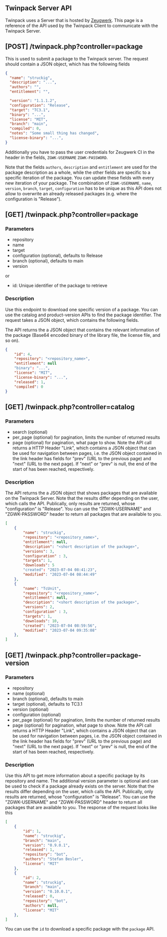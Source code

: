 ## Twinpack Server API

Twinpack uses a Server that is hosted by [Zeugwerk](https://zeugwerk.at). This page is a reference of the API used by the Twinpack Client to communicate with the Twinpack Server.

## [POST] /twinpack.php?controller=package
This is used to submit a package to the Twinpack server. The request should contain a JSON object, which has the following fields

```json
{
  "name": "struckig",
  "description": "...",
  "authors": "",
  "entitlement": "",

  "version": "1.1.1.2",
  "configuration": "Release",
  "target": "TC3.1",
  "binary": "...",
  "license": "MIT",
  "branch": "main",
  "compiled": 0,
  "notes": "Some small thing has changed",
  "license-binary": "...",
}
```

Additionally you have to pass the user credentials for Zeugwerk CI in the header in the fields, `ZGWK-USERNAME` `ZGWK-PASSWORD`.

Note that the fields `authors`, `description` and `entitlement` are used for the package description as a whole, while the other fields are specific to a specific iteration of the package. You can update these fields with every new
iteration of your package.
The combination of `ZGWK-USERNAME`, `name`, `version`, `branch`, `target`, `configuration` has to be unique as this API does not allow to overwrite an already released packages (e.g. where the configuration is "Release").

 
## [GET] /twinpack.php?controller=package

### Parameters
- repository
- name
- target
- configuration (optional), defaults to Release
- branch (optional), defaults to main
- version

or

- id: Unique identifier of the package to retrieve

### Description
Use this endpoint to download one specific version of a package. You can use the catalog and product-version APIs to find the package identifier. The request takes a JSON object, which contains the following fields.

The API returns the a JSON object that contains the relevant information of the package (Base64 encoded binary of the library file, the license file, and so on).
```json
{
    "id": 4,
    "repository": "<repository_name>",
    "entitlement": null
    "binary": "...",
    "license": "MIT",
    "license-binary": "...",
    "released": 1,
    "compiled": 0
}
```

## [GET] /twinpack.php?controller=catalog
### Parameters
- search (optional)
- per_page (optional) for pagination, limits the number of returned results
- page (optional) for pagination, what page to show. Note the API call returns a HTTP Header "Link", which contains a JSON object that can be used for navigation between pages, i.e. the JSON object contained in the link header has fields for "prev" (URL to the previous page) and "next" (URL to the next page). If "next" or "prev" is null, the end of the start of has been reached, respectively.

### Description
The API returns the a JSON object that shows packages that are available on the Twinpack Server. Note that the results differ depending on the user, which calls the API. Publically, only
results are returned, whose "configuration" is "Release". You can use the "ZGWK-USERNAME" and "ZGWK-PASSWORD" header to return all packages that are available to you.

```json
[
    {
        "name": "struckig",
        "repository": "<repository_name>",
        "entitlement": null,
        "description": "<short description of the package>",
        "versions": 3,
        "configuration" : 3,
        "targets": 1,
        "downloads": 5
        "created": "2023-07-04 08:41:23",
        "modified": "2023-07-04 08:44:49"
    },
    {
        "name": "TcUnit",
        "repository": "<repository_name>",
        "entitlement": null,
        "description": "<short description of the package>",
        "versions": 2,
        "configuration" : 3,
        "targets": 1,
        "downloads": 10,
        "created": "2023-07-04 08:59:56",
        "modified": "2023-07-04 09:35:08"
    },
]
```

## [GET] /twinpack.php?controller=package-version
### Parameters
- repository
- name (optional) 
- branch (optional), defaults to main
- target (optional), defaults to TC3.1
- version (optional)
- configuration (optional)
- per_page (optional) for pagination, limits the number of returned results
- page (optional) for pagination, what page to show. Note the API call returns a HTTP Header "Link", which contains a JSON object that can be used for navigation between pages, i.e. the JSON object contained in the link header has fields for "prev" (URL to the previous page) and "next" (URL to the next page). If "next" or "prev" is null, the end of the start of has been reached, respectively.

### Description
Use this API to get more information about a specific package by its repository and name. The additional version parameter is optional and can be used to check if a package already exists on the server. Note that the results differ depending on the user, which calls the API. Publically, only
results are returned, whose "configuration" is "Release". You can use the "ZGWK-USERNAME" and "ZGWK-PASSWORD" header to return all packages that are available to you. The response of the request looks like this
  
```json
[
    {
        "id": 1,
        "name": "struckig",
        "branch": "main",
        "version": "0.9.0.1",
        "released": 1,
        "repository": "bot",
        "authors": "Stefan Besler",
        "license": "MIT"
    },
    {
        "id": 2,
        "name": "struckig",
        "branch": "main",
        "version": "0.10.0.1",
        "released": 0,
        "repository": "bot",
        "authors": null,
        "license": "MIT"
    },
]
```

You can use the `id` to download a specific package with the `package` API.
